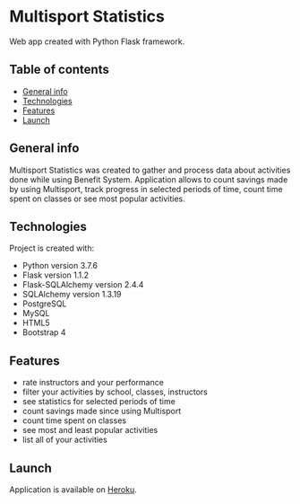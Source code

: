 # Multisport Statistics 
Web app created with Python Flask framework. 
## Table of contents
* [General info](#general-info)
* [Technologies](#technologies)
* [Features](#features)
* [Launch](#launch)

## General info
Multisport Statistics was created to gather and process data about activities done while using Benefit System. Application allows to count savings made by using Multisport, 
track progress in selected periods of time, count time spent on classes or see most popular activities. 

## Technologies
Project is created with:
* Python version 3.7.6
* Flask version 1.1.2
* Flask-SQLAlchemy version 2.4.4
* SQLAlchemy version 1.3.19
* PostgreSQL
* MySQL
* HTML5
* Bootstrap 4


## Features
* rate instructors and your performance
* filter your activities by school, classes, instructors
* see statistics for selected periods of time
* count savings made since using Multisport
* count time spent on classes
* see most and least popular activities
* list all of your activities

## Launch 
Application is available on [Heroku](https://multisportstats.herokuapp.com/).
